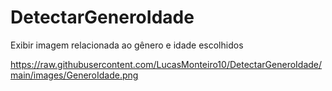 # DetectarGeneroIdade
Exibir imagem relacionada ao gênero e idade escolhidos

https://raw.githubusercontent.com/LucasMonteiro10/DetectarGeneroIdade/main/images/GeneroIdade.png
